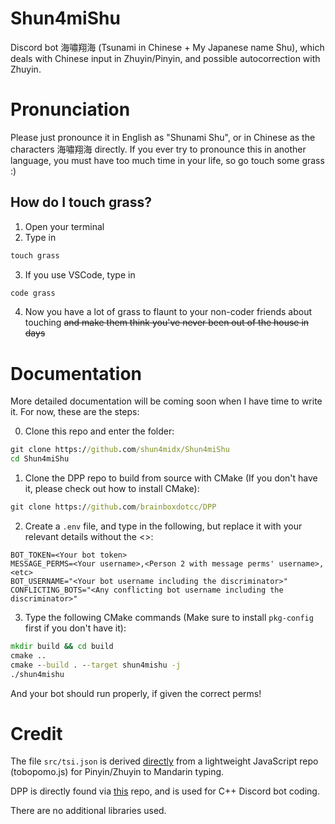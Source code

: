 # Shun4miShu
Discord bot 海嘯翔海 (Tsunami in Chinese + My Japanese name Shu), which deals with Chinese input in Zhuyin/Pinyin, and possible autocorrection with Zhuyin.

# Pronunciation
Please just pronounce it in English as "Shunami Shu", or in Chinese as the characters 海嘯翔海 directly. If you ever try to pronounce this in another language, you must have too much time in your life, so go touch some grass :)

## How do I touch grass?
1. Open your terminal
2. Type in
```cmd
touch grass
```
3. If you use VSCode, type in
```cmd
code grass
```
4. Now you have a lot of grass to flaunt to your non-coder friends about touching ~~and make them think you've never been out of the house in days~~

# Documentation
More detailed documentation will be coming soon when I have time to write it. For now, these are the steps:

0. Clone this repo and enter the folder:
```cmd
git clone https://github.com/shun4midx/Shun4miShu
cd Shun4miShu
```

1. Clone the DPP repo to build from source with CMake (If you don't have it, please check out how to install CMake):
```cmd
git clone https://github.com/brainboxdotcc/DPP
```

2. Create a `.env` file, and type in the following, but replace it with your relevant details without the <>:
```env
BOT_TOKEN=<Your bot token>
MESSAGE_PERMS=<Your username>,<Person 2 with message perms' username>,<etc>
BOT_USERNAME="<Your bot username including the discriminator>"
CONFLICTING_BOTS="<Any conflicting bot username including the discriminator>"
```

3. Type the following CMake commands (Make sure to install `pkg-config` first if you don't have it):
```cmd
mkdir build && cd build
cmake ..
cmake --build . --target shun4mishu -j
./shun4mishu
```

And your bot should run properly, if given the correct perms!

# Credit
The file `src/tsi.json` is derived [directly](https://github.com/dylandy/tobopomo.js/blob/master/data/tsi.json) from a lightweight JavaScript repo (tobopomo.js) for Pinyin/Zhuyin to Mandarin typing.

DPP is directly found via [this](https://github.com/brainboxdotcc/DPP) repo, and is used for C++ Discord bot coding.

There are no additional libraries used.